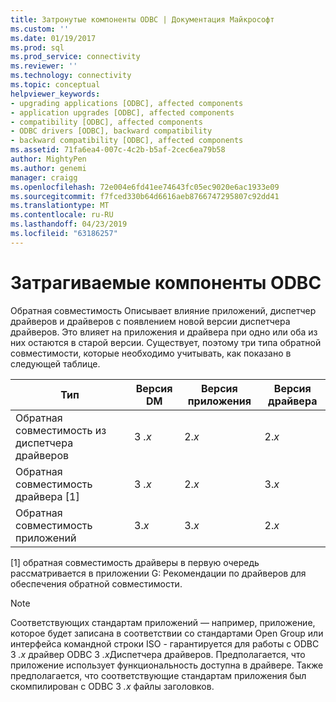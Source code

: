 ```yaml
---
title: Затронутые компоненты ODBC | Документация Майкрософт
ms.custom: ''
ms.date: 01/19/2017
ms.prod: sql
ms.prod_service: connectivity
ms.reviewer: ''
ms.technology: connectivity
ms.topic: conceptual
helpviewer_keywords:
- upgrading applications [ODBC], affected components
- application upgrades [ODBC], affected components
- compatibility [ODBC], affected components
- ODBC drivers [ODBC], backward compatibility
- backward compatibility [ODBC], affected components
ms.assetid: 71fa6ea4-007c-4c2b-b5af-2cec6ea79b58
author: MightyPen
ms.author: genemi
manager: craigg
ms.openlocfilehash: 72e004e6fd41ee74643fc05ec9020e6ac1933e09
ms.sourcegitcommit: f7fced330b64d6616aeb8766747295807c92dd41
ms.translationtype: MT
ms.contentlocale: ru-RU
ms.lasthandoff: 04/23/2019
ms.locfileid: "63186257"
---
```

# <a name="affected-odbc-components"></a>Затрагиваемые компоненты ODBC
Обратная совместимость Описывает влияние приложений, диспетчер драйверов и драйверов с появлением новой версии диспетчера драйверов. Это влияет на приложения и драйвера при одно или оба из них остаются в старой версии. Существует, поэтому три типа обратной совместимости, которые необходимо учитывать, как показано в следующей таблице.  
  
|Тип|Версия DM|Версия приложения|Версия драйвера|  
|----------|-------------------|----------------------------|-----------------------|  
|Обратная совместимость из диспетчера драйверов|3 *.x*|2.*x*|2.*x*|  
|Обратная совместимость драйвера [1]|3 *.x*|2.*x*|3.*x*|  
|Обратная совместимость приложений|3.*x*|3.*x*|2.*x*|  
  
 [1] обратная совместимость драйверы в первую очередь рассматривается в приложении G: Рекомендации по драйверов для обеспечения обратной совместимости.  
  
> [!NOTE]
>  Соответствующих стандартам приложений — например, приложение, которое будет записана в соответствии со стандартами Open Group или интерфейса командной строки ISO - гарантируется для работы с ODBC 3 *.x* драйвер ODBC 3 *.x*Диспетчера драйверов. Предполагается, что приложение использует функциональность доступна в драйвере. Также предполагается, что соответствующие стандартам приложения был скомпилирован с ODBC 3 *.x* файлы заголовков.
